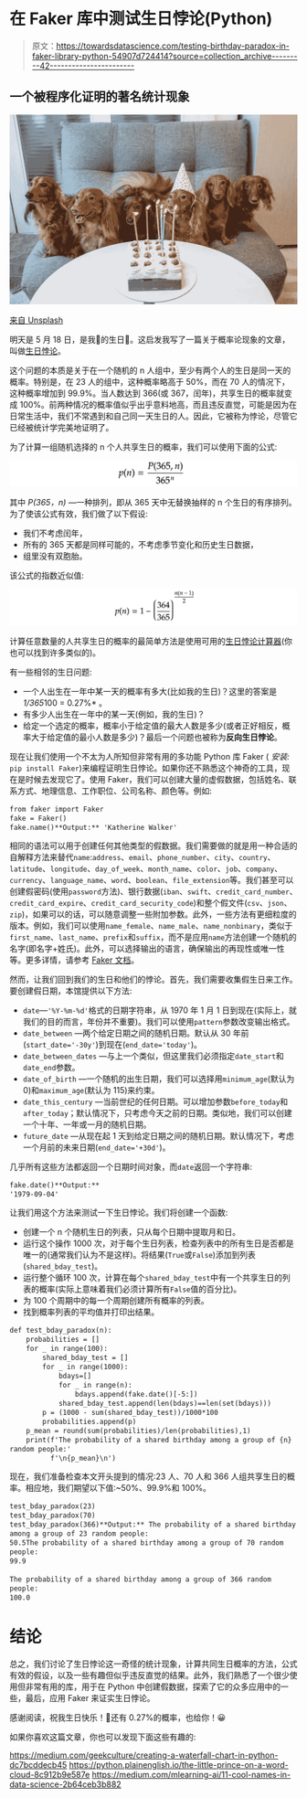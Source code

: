 # 在 Faker 库中测试生日悖论(Python)

> 原文：<https://towardsdatascience.com/testing-birthday-paradox-in-faker-library-python-54907d724414?source=collection_archive---------42----------------------->

## 一个被程序化证明的著名统计现象

![](img/56192d5c533af0a33952eac57409027e.png)

[来自 Unsplash](https://unsplash.com/photos/pF0OE0JiF7w)

明天是 5 月 18 日，是我🥰的生日🎈。这启发我写了一篇关于概率论现象的文章，叫做[生日悖论](https://en.wikipedia.org/wiki/Birthday_problem)。

这个问题的本质是关于在一个随机的 n 人组中，至少有两个人的生日是同一天的概率。特别是，在 23 人的组中，这种概率略高于 50%，而在 70 人的情况下，这种概率增加到 99.9%。当人数达到 366(或 367，闰年)，共享生日的概率就变成 100%。前两种情况的概率值似乎出乎意料地高，而且违反直觉，可能是因为在日常生活中，我们不常遇到和自己同一天生日的人。因此，它被称为悖论，尽管它已经被统计学完美地证明了。

为了计算一组随机选择的 n 个人共享生日的概率，我们可以使用下面的公式:

![](img/b3b1cb404d36a2fab46e09d38c57475e.png)

其中 *P(365，n)* —一种排列，即从 365 天中无替换抽样的 n 个生日的有序排列。为了使该公式有效，我们做了以下假设:

*   我们不考虑闰年，
*   所有的 365 天都是同样可能的，不考虑季节变化和历史生日数据，
*   组里没有双胞胎。

该公式的指数近似值:

![](img/2eeff6e40b98638982eb0bce8c0acf8e.png)

计算任意数量的人共享生日的概率的最简单方法是使用可用的[生日悖论计算器](https://www.dcode.fr/birthday-problem)(你也可以找到许多类似的)。

有一些相邻的生日问题:

*   一个人出生在一年中某一天的概率有多大(比如我的生日)？这里的答案是 *1/365*100 = 0.27%* 。
*   有多少人出生在一年中的某一天(例如，我的生日)？
*   给定一个选定的概率，概率小于给定值的最大人数是多少(或者正好相反，概率大于给定值的最小人数是多少)？最后一个问题也被称为**反向生日悖论**。

现在让我们使用一个不太为人所知但非常有用的多功能 Python 库 Faker ( *安装:* `pip install Faker`)来编程证明生日悖论。如果你还不熟悉这个神奇的工具，现在是时候去发现它了。使用 Faker，我们可以创建大量的虚假数据，包括姓名、联系方式、地理信息、工作职位、公司名称、颜色等。例如:

```
from faker import Faker
fake = Faker()
fake.name()**Output:** 'Katherine Walker'
```

相同的语法可以用于创建任何其他类型的假数据。我们需要做的就是用一种合适的自解释方法来替代`name`:`address`、`email`、`phone_number`、`city`、`country`、`latitude`、`longitude`、`day_of_week`、`month_name`、`color`、`job`、`company`、`currency`、`language_name`、`word`、`boolean`、`file_extension`等。我们甚至可以创建假密码(使用`password`方法)、银行数据(`iban`、`swift`、`credit_card_number`、`credit_card_expire`、`credit_card_security_code`)和整个假文件(`csv`、`json`、`zip`)，如果可以的话，可以随意调整一些附加参数。此外，一些方法有更细粒度的版本。例如，我们可以使用`name_female`、`name_male`、`name_nonbinary`，类似于`first_name`、`last_name`、`prefix`和`suffix`，而不是应用`name`方法创建一个随机的名字(即名字+姓氏)。此外，可以选择输出的语言，确保输出的再现性或唯一性等。更多详情，请参考 [Faker 文档](https://faker.readthedocs.io/en/master/)。

然而，让我们回到我们的生日和他们的悖论。首先，我们需要收集假生日来工作。要创建假日期，本馆提供以下方法:

*   `date`—`'%Y-%m-%d'`格式的日期字符串，从 1970 年 1 月 1 日到现在(实际上，就我们的目的而言，年份并不重要)。我们可以使用`pattern`参数改变输出格式。
*   `date_between` —两个给定日期之间的随机日期。默认从 30 年前(`start_date='-30y'`)到现在(`end_date='today'`)。
*   `date_between_dates` —与上一个类似，但这里我们必须指定`date_start`和`date_end`参数。
*   `date_of_birth` —一个随机的出生日期，我们可以选择用`minimum_age`(默认为 0)和`maximum_age`(默认为 115)来约束。
*   `date_this_century` —当前世纪的任何日期。可以增加参数`before_today`和`after_today`；默认情况下，只考虑今天之前的日期。类似地，我们可以创建一个十年、一年或一月的随机日期。
*   `future_date` —从现在起 1 天到给定日期之间的随机日期。默认情况下，考虑一个月前的未来日期(`end_date='+30d'`)。

几乎所有这些方法都返回一个日期时间对象，而`date`返回一个字符串:

```
fake.date()**Output:**
'1979-09-04'
```

让我们用这个方法来测试一下生日悖论。我们将创建一个函数:

*   创建一个 n 个随机生日的列表，只从每个日期中提取月和日。
*   运行这个操作 1000 次，对于每个生日列表，检查列表中的所有生日是否都是唯一的(通常我们认为不是这样)。将结果(`True`或`False`)添加到列表(`shared_bday_test`)。
*   运行整个循环 100 次，计算在每个`shared_bday_test`中有一个共享生日的列表的概率(实际上意味着我们必须计算所有`False`值的百分比)。
*   为 100 个周期中的每一个周期创建所有概率的列表。
*   找到概率列表的平均值并打印出结果。

```
def test_bday_paradox(n):
    probabilities = []
    for _ in range(100):
        shared_bday_test = []
        for _ in range(1000):
            bdays=[]
            for _ in range(n):
                bdays.append(fake.date()[-5:])
            shared_bday_test.append(len(bdays)==len(set(bdays)))
        p = (1000 - sum(shared_bday_test))/1000*100
        probabilities.append(p)
    p_mean = round(sum(probabilities)/len(probabilities),1)
    print(f'The probability of a shared birthday among a group of {n} random people:'
          f'\n{p_mean}\n')
```

现在，我们准备检查本文开头提到的情况:23 人、70 人和 366 人组共享生日的概率。相应地，我们期望以下值:~50%、99.9%和 100%。

```
test_bday_paradox(23)
test_bday_paradox(70)
test_bday_paradox(366)**Output:** The probability of a shared birthday among a group of 23 random people:
50.5The probability of a shared birthday among a group of 70 random people:
99.9

The probability of a shared birthday among a group of 366 random people:
100.0
```

# 结论

总之，我们讨论了生日悖论这一奇怪的统计现象，计算共同生日概率的方法，公式有效的假设，以及一些有趣但似乎违反直觉的结果。此外，我们熟悉了一个很少使用但非常有用的库，用于在 Python 中创建假数据，探索了它的众多应用中的一些，最后，应用 Faker 来证实生日悖论。

感谢阅读，祝我生日快乐！🥳还有 0.27%的概率，也给你！😀

如果你喜欢这篇文章，你也可以发现下面这些有趣的:

<https://medium.com/geekculture/creating-a-waterfall-chart-in-python-dc7bcddecb45>  <https://python.plainenglish.io/the-little-prince-on-a-word-cloud-8c912b9e587e>  <https://medium.com/mlearning-ai/11-cool-names-in-data-science-2b64ceb3b882> 